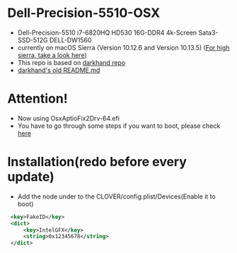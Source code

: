 # Dell-Precision-5510-OSX
* Dell-Precision-5510 i7-6820HQ HD530 16G-DDR4 4k-Screen Sata3-SSD-512G DELL-DW1560  
* currently on macOS Sierra (Version 10.12.6 and Version 10.13.5) ([For high sierra, take a look here](https://github.com/scottsanett/M5510-4K-High-Sierra-Installation))
* This repo is based on
[darkhand repo](https://github.com/darkhandz/XPS15-9550-Sierra)  
* [darkhand's old README.md](https://github.com/darkhandz/XPS15-9550-Sierra/tree/fffd216d05be57256c2aac7ddafacb343bad0e69)  
# Attention!
* Now using OsxAptioFix2Drv-64.efi
* You have to go through some steps if you want to boot, please check [here](https://github.com/wmchris/DellXPS15-9550-OSX/blob/master/Tutorial_10.12_Step7.md#osx-doesnt-boot-anymore-after-firmware-upgrade-to-1225-or-higher) 
# Installation(redo before every update)
* Add the node under to the CLOVER/config.plist/Devices(Enable it to boot)
```XML
 <key>FakeID</key>
 <dict>
     <key>IntelGFX</key>
     <string>0x12345678</string>
 </dict>
```
